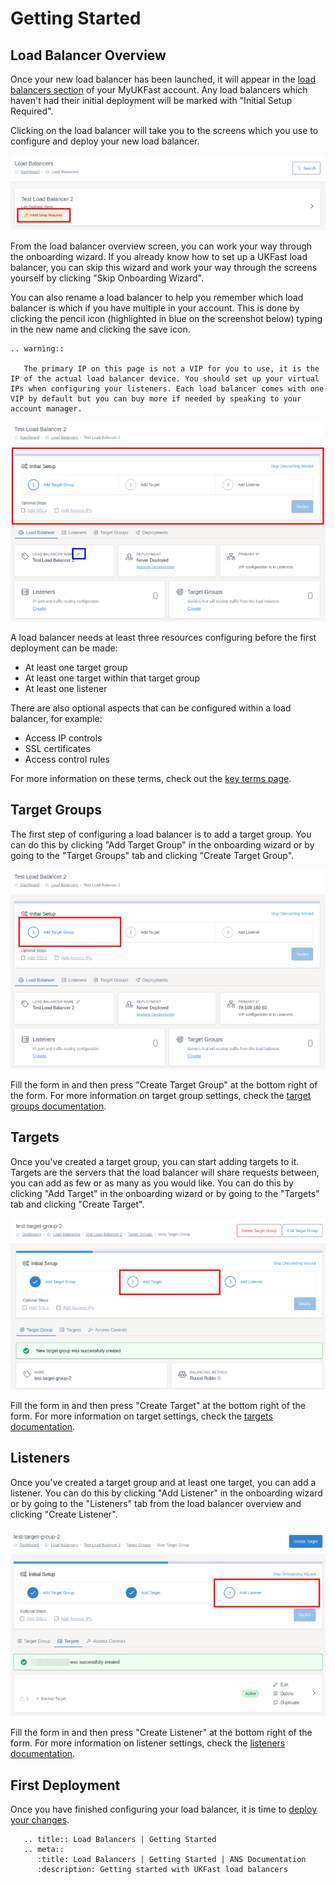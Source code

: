 # Getting Started

## Load Balancer Overview

Once your new load balancer has been launched, it will appear in the [load balancers section](https://portal.ans.co.uk/load-balancers) of your MyUKFast account. Any load balancers which haven't had their initial deployment will be marked with "Initial Setup Required".

Clicking on the load balancer will take you to the screens which you use to configure and deploy your new load balancer.

![Initial Setup Required](files/getting_started_1_small.png)

From the load balancer overview screen, you can work your way through the onboarding wizard. If you already know how to set up a UKFast load balancer, you can skip this wizard and work your way through the screens yourself by clicking "Skip Onboarding Wizard".

You can also rename a load balancer to help you remember which load balancer is which if you have multiple in your account. This is done by clicking the pencil icon (highlighted in blue on the screenshot below) typing in the new name and clicking the save icon.

```eval_rst
.. warning::

   The primary IP on this page is not a VIP for you to use, it is the IP of the actual load balancer device. You should set up your virtual IPs when configuring your listeners. Each load balancer comes with one VIP by default but you can buy more if needed by speaking to your account manager.

```

![Renaming a load balancer](files/getting_started_2_small.png)

A load balancer needs at least three resources configuring before the first deployment can be made:
- At least one target group
- At least one target within that target group
- At least one listener

There are also optional aspects that can be configured within a load balancer, for example:
- Access IP controls
- SSL certificates
- Access control rules

For more information on these terms, check out the [key terms page](key-terms).

## Target Groups

The first step of configuring a load balancer is to add a target group. You can do this by clicking "Add Target Group" in the onboarding wizard or by going to the "Target Groups" tab and clicking "Create Target Group".

![Add Target Group](files/getting_started_3_small.png)

Fill the form in and then press "Create Target Group" at the bottom right of the form. For more information on target group settings, check the [target groups documentation](components/target-groups).

## Targets

Once you've created a target group, you can start adding targets to it. Targets are the servers that the load balancer will share requests between, you can add as few or as many as you would like. You can do this by clicking "Add Target" in the onboarding wizard or by going to the "Targets" tab and clicking "Create Target".

![Add Target](files/getting_started_4_small.png)

Fill the form in and then press "Create Target" at the bottom right of the form. For more information on target settings, check the [targets documentation](components/targets).

## Listeners

Once you've created a target group and at least one target, you can add a listener. You can do this by clicking "Add Listener" in the onboarding wizard or by going to the "Listeners" tab from the load balancer overview and clicking "Create Listener".

![Add Listener](files/getting_started_5_small.png)

Fill the form in and then press "Create Listener" at the bottom right of the form. For more information on listener settings, check the [listeners documentation](components/listeners).

## First Deployment

Once you have finished configuring your load balancer, it is time to [deploy your changes](/network/load-balancers/deploying-changes).

```eval_rst
   .. title:: Load Balancers | Getting Started
   .. meta::
      :title: Load Balancers | Getting Started | ANS Documentation
      :description: Getting started with UKFast load balancers
```
